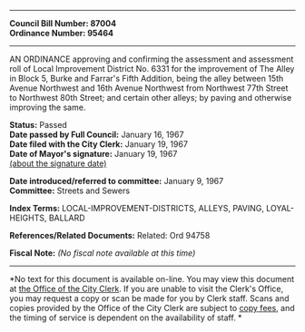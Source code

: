 * * * * *  
  
**Council Bill Number: [](#h0)[](#h2)87004**   
**Ordinance Number: 95464**  
  
* * * * *  
  
AN ORDINANCE approving and confirming the assessment and assessment roll of Local Improvement District No. 6331 for the improvement of The Alley in Block 5, Burke and Farrar's Fifth Addition, being the alley between 15th Avenue Northwest and 16th Avenue Northwest from Northwest 77th Street to Northwest 80th Street; and certain other alleys; by paving and otherwise improving the same.  
  
**Status:** Passed   
**Date passed by Full Council:** January 16, 1967   
**Date filed with the City Clerk:** January 19, 1967   
**Date of Mayor's signature:** January 19, 1967   
[(about the signature date)](/~public/approvaldate.htm)   
  
  
**Date introduced/referred to committee:** January 9, 1967   
**Committee:** Streets and Sewers   
  
**Index Terms:** LOCAL-IMPROVEMENT-DISTRICTS, ALLEYS, PAVING, LOYAL-HEIGHTS, BALLARD  
  
**References/Related Documents:** Related: Ord 94758  
  
**Fiscal Note:** *(No fiscal note available at this time)*  
  
* * * * *  
  
*No text for this document is available on-line. You may view this document at [the Office of the City Clerk](http://www.seattle.gov/leg/clerk/contactUs.htm). If you are unable to visit the Clerk's Office, you may request a copy or scan be made for you by Clerk staff. Scans and copies provided by the Office of the City Clerk are subject to [copy fees](http://clerk.seattle.gov/~public/clerkfees.htm), and the timing of service is dependent on the availability of staff. *  
  
  
